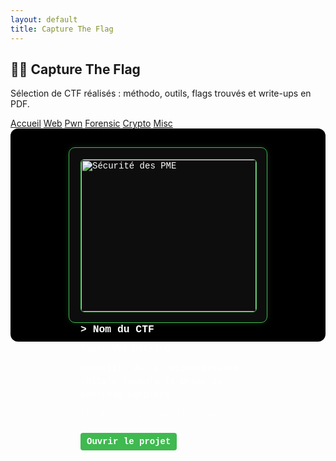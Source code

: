 ```yaml
---
layout: default
title: Capture The Flag
---
```


<!-- CTF – page dédiée (placer ce fichier dans /projects/ctf/index.md) -->
<meta name="viewport" content="width=device-width, initial-scale=1" />
<link rel="stylesheet" href="/assets/css/custom.css">

<section class="terminal-hero">
  <h1 class="hero-title">🏴‍☠️ Capture The Flag</h1>
  <p class="hero-sub">Sélection de CTF réalisés : méthodo, outils, flags trouvés et write-ups en PDF.</p>
  <nav class="hero-nav">
    <a href="/">Accueil</a>
    <a href="#web">Web</a>
    <a href="#pwn">Pwn</a>
    <a href="#forensic">Forensic</a>
    <a href="#crypto">Crypto</a>
    <a href="#misc">Misc</a>
  </nav>
</section>


<div class="projects-row" style="display:flex; flex-wrap:wrap; justify-content:center; gap:20px; background-color:#000; padding:30px; border-radius:12px;">

  <!-- CARTE 1 -->
  <div style="flex:1 1 300px; min-width:220px; max-width:280px; background-color:#0d0d0d; border:1px solid #3fb950; border-radius:10px; padding:18px; color:#ffffff; font-family:'Courier New', monospace; box-shadow:0 0 10px rgba(63,185,80,0.2); text-align:left;">
    <img src="assets/project1.png" alt="Sécurité des PME" style="width:100%; border-radius:6px; margin-bottom:12px; border:1px solid #3fb950;">
    <h3 style="margin:6px 0 10px; color:#ffffff;">> Nom du CTF </h3>
    <p style="margin:0 0 12px; line-height:1.5;">Type: Web Hacking</p>
    <p style="margin:0 0 12px; line-height:1.5;">Objectif: de la reconnaissance initale jusqu'a la prise de controle complete</p>
    <p style="margin:0 0 12px; font-size:14px; opacity:.9;">Stack : Nmap · outil2 · outil3</p>
    <a href="projects/secu-PME/" style="display:inline-block; margin-top:10px; padding:6px 10px; background-color:#3fb950; color:#ffffff; text-decoration:none; border-radius:4px; font-weight:bold;">Ouvrir le projet</a>
  </div>


</div>


<!--
Dossiers attendus :
- /projects/ctf/index.md    ← cette page
- /assets/ctf/*.png         ← images d’illustration
- /assets/reports/*.pdf     ← vos rapports PDF (liens des boutons)
-->

